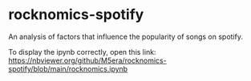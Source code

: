# rocknomics-spotify
An analysis of factors that influence the popularity of songs on spotify.

To display the ipynb correctly, open this link:
https://nbviewer.org/github/M5era/rocknomics-spotify/blob/main/rocknomics.ipynb
